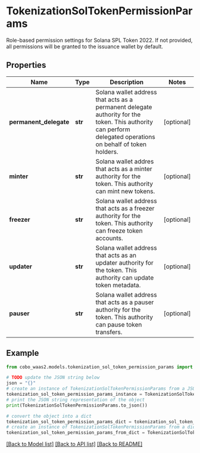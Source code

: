 # TokenizationSolTokenPermissionParams

Role-based permission settings for Solana SPL Token 2022. If not provided, all permissions will be granted to the issuance wallet by default.

## Properties

Name | Type | Description | Notes
------------ | ------------- | ------------- | -------------
**permanent_delegate** | **str** | Solana wallet address that acts as a permanent delegate authority for the token. This authority can perform delegated operations on behalf of token holders. | [optional] 
**minter** | **str** | Solana wallet addres that acts as a minter authority for the token. This authority can mint new tokens. | [optional] 
**freezer** | **str** | Solana wallet address that acts as a freezer authority for the token. This authority can freeze token accounts. | [optional] 
**updater** | **str** | Solana wallet address that acts as an updater authority for the token. This authority can update token metadata. | [optional] 
**pauser** | **str** | Solana wallet address that acts as a pauser authority for the token. This authority can pause token transfers. | [optional] 

## Example

```python
from cobo_waas2.models.tokenization_sol_token_permission_params import TokenizationSolTokenPermissionParams

# TODO update the JSON string below
json = "{}"
# create an instance of TokenizationSolTokenPermissionParams from a JSON string
tokenization_sol_token_permission_params_instance = TokenizationSolTokenPermissionParams.from_json(json)
# print the JSON string representation of the object
print(TokenizationSolTokenPermissionParams.to_json())

# convert the object into a dict
tokenization_sol_token_permission_params_dict = tokenization_sol_token_permission_params_instance.to_dict()
# create an instance of TokenizationSolTokenPermissionParams from a dict
tokenization_sol_token_permission_params_from_dict = TokenizationSolTokenPermissionParams.from_dict(tokenization_sol_token_permission_params_dict)
```
[[Back to Model list]](../README.md#documentation-for-models) [[Back to API list]](../README.md#documentation-for-api-endpoints) [[Back to README]](../README.md)


